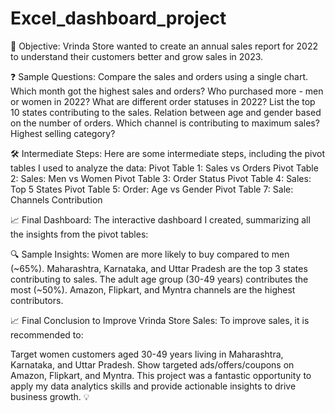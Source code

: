# Excel_dashboard_project

🎯 Objective: Vrinda Store wanted to create an annual sales report for 2022 to understand their customers better and grow sales in 2023.

❓ Sample Questions: Compare the sales and orders using a single chart. Which month got the highest sales and orders? Who purchased more - men or women in 2022? What are different order statuses in 2022? List the top 10 states contributing to the sales. Relation between age and gender based on the number of orders. Which channel is contributing to maximum sales? Highest selling category?

🛠 Intermediate Steps: Here are some intermediate steps, including the pivot tables I used to analyze the data: Pivot Table 1: Sales vs Orders Pivot Table 2: Sales: Men vs Women Pivot Table 3: Order Status Pivot Table 4: Sales: Top 5 States Pivot Table 5: Order: Age vs Gender Pivot Table 7: Sale: Channels Contribution

📈 Final Dashboard: The interactive dashboard I created, summarizing all the insights from the pivot tables:

🔍 Sample Insights: Women are more likely to buy compared to men (~65%). Maharashtra, Karnataka, and Uttar Pradesh are the top 3 states contributing to sales. The adult age group (30-49 years) contributes the most (~50%). Amazon, Flipkart, and Myntra channels are the highest contributors.

📈 Final Conclusion to Improve Vrinda Store Sales: To improve sales, it is recommended to:

Target women customers aged 30-49 years living in Maharashtra, Karnataka, and Uttar Pradesh. Show targeted ads/offers/coupons on Amazon, Flipkart, and Myntra. This project was a fantastic opportunity to apply my data analytics skills and provide actionable insights to drive business growth. 💡
